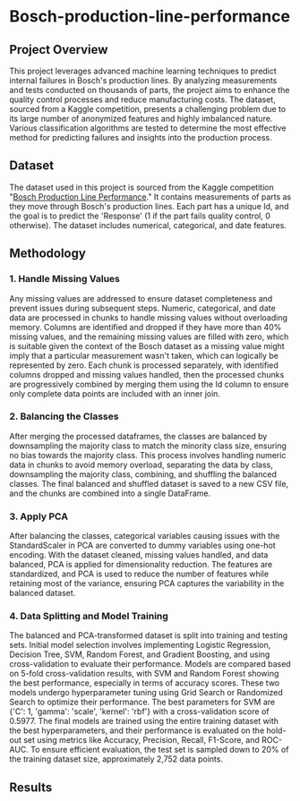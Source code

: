 # Bosch-production-line-performance
## Project Overview
This project leverages advanced machine learning techniques to predict internal failures in Bosch's production lines. By analyzing measurements and tests conducted on thousands of parts, the project aims to enhance the quality control processes and reduce manufacturing costs. The dataset, sourced from a Kaggle competition, presents a challenging problem due to its large number of anonymized features and highly imbalanced nature. Various classification algorithms are tested to determine the most effective method for predicting failures and insights into the production process.

## Dataset
The dataset used in this project is sourced from the Kaggle competition "[Bosch Production Line Performance](https://www.kaggle.com/competitions/bosch-production-line-performance/data)." It contains measurements of parts as they move through Bosch's production lines. Each part has a unique Id, and the goal is to predict the 'Response' (1 if the part fails quality control, 0 otherwise). The dataset includes numerical, categorical, and date features.

## Methodology
### 1. Handle Missing Values
Any missing values are addressed to ensure dataset completeness and prevent issues during subsequent steps. Numeric, categorical, and date data are processed in chunks to handle missing values without overloading memory. Columns are identified and dropped if they have more than 40% missing values, and the remaining missing values are filled with zero, which is suitable given the context of the Bosch dataset as a missing value might imply that a particular measurement wasn't taken, which can logically be represented by zero. Each chunk is processed separately, with identified columns dropped and missing values handled, then the processed chunks are progressively combined by merging them using the Id column to ensure only complete data points are included with an inner join.

### 2. Balancing the Classes 
After merging the processed dataframes, the classes are balanced by downsampling the majority class to match the minority class size, ensuring no bias towards the majority class. This process involves handling numeric data in chunks to avoid memory overload, separating the data by class, downsampling the majority class, combining, and shuffling the balanced classes. The final balanced and shuffled dataset is saved to a new CSV file, and the chunks are combined into a single DataFrame. 

### 3. Apply PCA
After balancing the classes, categorical variables causing issues with the StandardScaler in PCA are converted to dummy variables using one-hot encoding. With the dataset cleaned, missing values handled, and data balanced, PCA is applied for dimensionality reduction. The features are standardized, and PCA is used to reduce the number of features while retaining most of the variance, ensuring PCA captures the variability in the balanced dataset.

### 4. Data Splitting and Model Training
The balanced and PCA-transformed dataset is split into training and testing sets. Initial model selection involves implementing Logistic Regression, Decision Tree, SVM, Random Forest, and Gradient Boosting, and using cross-validation to evaluate their performance. Models are compared based on 5-fold cross-validation results, with SVM and Random Forest showing the best performance, especially in terms of accuracy scores. These two models undergo hyperparameter tuning using Grid Search or Randomized Search to optimize their performance. The best parameters for SVM are {'C': 1, 'gamma': 'scale', 'kernel': 'rbf'} with a cross-validation score of 0.5977. The final models are trained using the entire training dataset with the best hyperparameters, and their performance is evaluated on the hold-out set using metrics like Accuracy, Precision, Recall, F1-Score, and ROC-AUC. To ensure efficient evaluation, the test set is sampled down to 20% of the training dataset size, approximately 2,752 data points.

## Results
